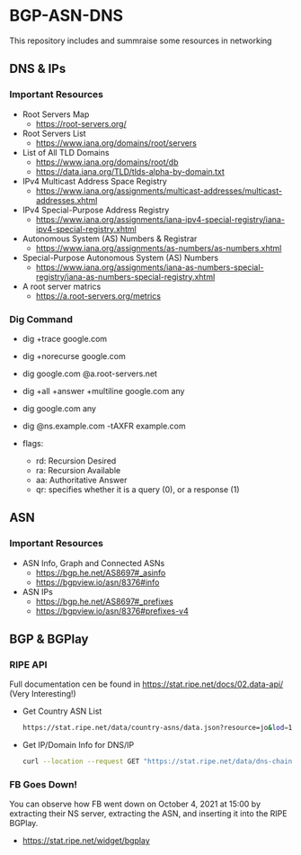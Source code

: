 # BGP-ASN-DNS
This repository includes and summraise some resources in networking 

## DNS & IPs

### Important Resources 
- Root Servers Map
  - https://root-servers.org/ 
- Root Servers List
  - https://www.iana.org/domains/root/servers
- List of All TLD Domains
  - https://www.iana.org/domains/root/db
  - https://data.iana.org/TLD/tlds-alpha-by-domain.txt
- IPv4 Multicast Address Space Registry
  - https://www.iana.org/assignments/multicast-addresses/multicast-addresses.xhtml
- IPv4 Special-Purpose Address Registry
  - https://www.iana.org/assignments/iana-ipv4-special-registry/iana-ipv4-special-registry.xhtml
- Autonomous System (AS) Numbers & Registrar
  - https://www.iana.org/assignments/as-numbers/as-numbers.xhtml
- Special-Purpose Autonomous System (AS) Numbers
  - https://www.iana.org/assignments/iana-as-numbers-special-registry/iana-as-numbers-special-registry.xhtml
- A root server matrics
  - https://a.root-servers.org/metrics

 
### Dig Command

- dig +trace google.com
- dig +norecurse google.com 
- dig google.com @a.root-servers.net
- dig +all +answer +multiline google.com any
- dig google.com any
- dig @ns.example.com -tAXFR example.com
  
- flags:
  - rd: Recursion Desired
  - ra: Recursion Available
  - aa: Authoritative Answer
  - qr: specifies whether it is a query (0), or a response (1)



## ASN 

### Important Resources
- ASN Info, Graph and Connected ASNs
  - https://bgp.he.net/AS8697#_asinfo
  - https://bgpview.io/asn/8376#info
- ASN IPs
  - https://bgp.he.net/AS8697#_prefixes
  - https://bgpview.io/asn/8376#prefixes-v4
 

## BGP & BGPlay 

### RIPE API
Full documentation cen be found in https://stat.ripe.net/docs/02.data-api/ (Very Interesting!)
- Get Country ASN List
  ```bash
  https://stat.ripe.net/data/country-asns/data.json?resource=jo&lod=1
  ```
- Get IP/Domain Info for DNS/IP
  ```bash
  curl --location --request GET "https://stat.ripe.net/data/dns-chain/data.json?resource=94.249.58.131"
  ```


### FB Goes Down! 
You can observe how FB went down on October 4, 2021 at 15:00 by extracting their NS server, extracting the ASN, and inserting it into the RIPE BGPlay. 
- https://stat.ripe.net/widget/bgplay
